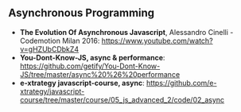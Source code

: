 Asynchronous Programming
------------------------

- **The Evolution Of Asynchronous Javascript**, Alessandro Cinelli - Codemotion Milan 2016:
https://www.youtube.com/watch?v=gHZUbCDbkZ4
- **You-Dont-Know-JS, async & performance**:
https://github.com/getify/You-Dont-Know-JS/tree/master/async%20%26%20performance
- **e-xtrategy javascript-course, async**:
https://github.com/e-xtrategy/javascript-course/tree/master/course/05_js_advanced_2/code/02_async
